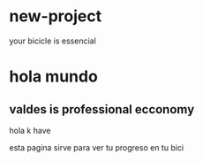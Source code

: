 # new-project
<html>
   <head>
     your bicicle is essencial 

  </head> 
 
    
  <body>
<h1>hola mundo </h1>
<h2> valdes is professional ecconomy</h2> 
<p> hola k have </p>
  </body>
<p>esta pagina sirve para ver tu progreso en tu bici<p>


</html>

